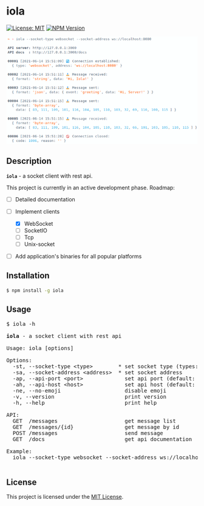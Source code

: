 # iola

[![License: MIT](https://img.shields.io/github/license/pvarentsov/iola)](https://github.com/pvarentsov/iola/blob/main/LICENSE)
[![NPM Version](https://img.shields.io/npm/v/iola.svg)](https://www.npmjs.com/package/iola)

![demo](./demo/demo.png)

## Description

**`iola`** - a socket client with rest api. 

This project is currently in an active development phase. Roadmap:
- [ ] Detailed documentation
- [ ] Implement clients
  - [x] WebSocket
  - [ ] SocketIO
  - [ ] Tcp
  - [ ] Unix-socket
- [ ] Add application's binaries for all popular platforms


## Installation
```bash
$ npm install -g iola
```
## Usage

<pre>
$ iola -h

<b>iola</b> - a socket client with rest api

Usage: iola [options]

Options:
  -st, --socket-type &lt;type>        * set socket type (types: "websocket")
  -sa, --socket-address &lt;address>  * set socket address
  -ap, --api-port &lt;port>             set api port (default: "3000")
  -ah, --api-host &lt;host>             set api host (default: "localhost")
  -ne, --no-emoji                    disable emoji
  -v, --version                      print version
  -h, --help                         print help

API:
  GET  /messages                     get message list
  GET  /messages/{id}                get message by id
  POST /messages                     send message 
  GET  /docs                         get api documentation

Example:
  iola --socket-type websocket --socket-address ws://localhost:8080

</pre>

## License

This project is licensed under the [MIT License](https://github.com/pvarentsov/iola/blob/main/LICENSE).
